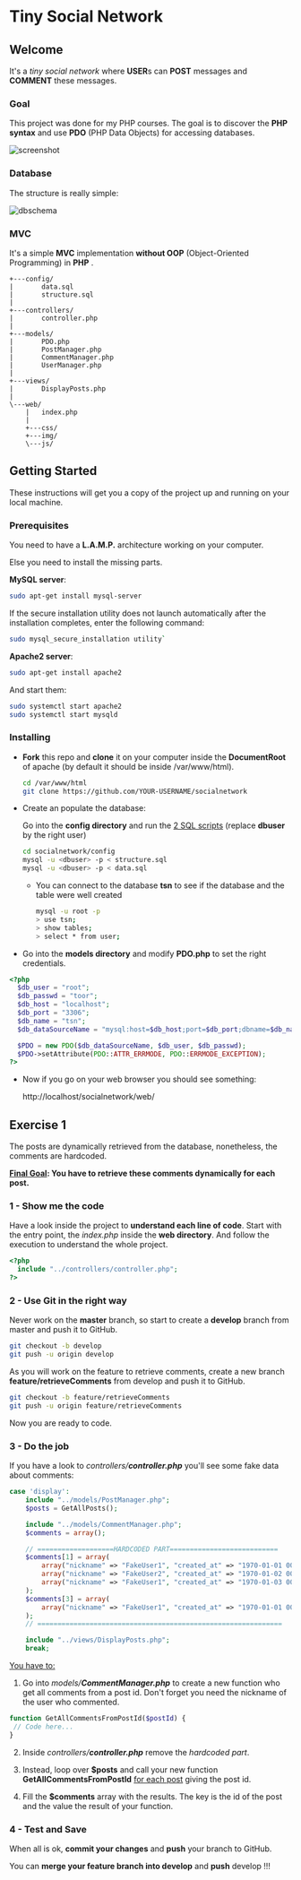 # Tiny Social Network

<!--test-->

## Welcome

It's a *tiny social network* where **USER**s can **POST** messages and **COMMENT** these messages.

### Goal

This project was done for my PHP courses.
The goal is to discover the **PHP syntax** and use **PDO** (PHP Data Objects)  for accessing databases.



![screenshot](screenshot.png)

### Database

The structure is really simple:

![dbschema](dbschema.png)

### MVC

It's a simple **MVC** implementation **without OOP** (Object-Oriented Programming) in **PHP** .

```
+---config/
|       data.sql
|       structure.sql
|       
+---controllers/
|       controller.php
|       
+---models/
|       PDO.php
|       PostManager.php
|       CommentManager.php
|       UserManager.php
|       
+---views/
|       DisplayPosts.php
|       
\---web/
    |   index.php
    |   
    +---css/
    +---img/       
    \---js/
```

## Getting Started

These instructions will get you a copy of the project up and running on your local machine.

### Prerequisites

You need to have a **L.A.M.P.** architecture working on your computer.

Else you need to install the missing parts.

**MySQL server**:

```sh
sudo apt-get install mysql-server
```

If the secure installation utility does not launch automatically after the installation completes, enter the following command:

```sh
sudo mysql_secure_installation utility`
```

**Apache2 server**:

```sh
sudo apt-get install apache2
```

And start them:

```sh
sudo systemctl start apache2
sudo systemctl start mysqld
```

### Installing

- **Fork** this repo and **clone** it on your computer inside the **DocumentRoot** of apache (by default it should be inside /var/www/html).

  ```sh
  cd /var/www/html
  git clone https://github.com/YOUR-USERNAME/socialnetwork
  ```

- Create an populate the database:

  Go into the **config directory** and run the <u>2 SQL scripts</u> (replace **dbuser** by the right user)

  ```sh
  cd socialnetwork/config
  mysql -u <dbuser> -p < structure.sql
  mysql -u <dbuser> -p < data.sql
  ```

  - You can connect to the database **tsn** to see if the database and the table were well created

    ```sh
    mysql -u root -p
    > use tsn;
    > show tables;
    > select * from user;
    ```

- Go into the **models directory** and modify **PDO.php** to set the right credentials.

```php
<?php
  $db_user = "root";
  $db_passwd = "toor";
  $db_host = "localhost";
  $db_port = "3306";
  $db_name = "tsn";
  $db_dataSourceName = "mysql:host=$db_host;port=$db_port;dbname=$db_name";

  $PDO = new PDO($db_dataSourceName, $db_user, $db_passwd);
  $PDO->setAttribute(PDO::ATTR_ERRMODE, PDO::ERRMODE_EXCEPTION);
?>

```

- Now if you go on your web browser you should see something:

  http://localhost/socialnetwork/web/

## Exercise 1

The posts are dynamically retrieved from the database, nonetheless, the comments are hardcoded.

**<u>Final Goal</u>: You have to retrieve these comments dynamically for each post.**

### 1 - Show me the code

Have a look inside the project to **understand each line of code**.
Start with the entry point, the *index.php* inside the **web directory**.
And follow the execution to understand the whole project.

```php
<?php
  include "../controllers/controller.php";
?>
```

### 2 - Use Git in the right way

Never work on the **master** branch, so start to create a **develop** branch from master and push it to GitHub.

```sh
git checkout -b develop
git push -u origin develop
```

As you will work on the feature to retrieve comments, create a new branch **feature/retrieveComments** from develop and push it to GitHub.

```sh
git checkout -b feature/retrieveComments
git push -u origin feature/retrieveComments
```

Now you are ready to code.

### 3 - Do the job

If you have a look to *controllers/**controller.php*** you'll see some fake data about comments:

```php
case 'display':
    include "../models/PostManager.php";
    $posts = GetAllPosts();

    include "../models/CommentManager.php";
    $comments = array();

    // ===================HARDCODED PART===========================
    $comments[1] = array(
        array("nickname" => "FakeUser1", "created_at" => "1970-01-01 00:00:00", "content" => "Fake comment 01."),
        array("nickname" => "FakeUser2", "created_at" => "1970-01-02 00:00:00", "content" => "Fake comment 02."),
        array("nickname" => "FakeUser1", "created_at" => "1970-01-03 00:00:00", "content" => "Fake comment 03.")
    );
    $comments[3] = array(
        array("nickname" => "FakeUser1", "created_at" => "1970-01-01 00:00:00", "content" => "Fake comment 04."),
    );
    // =============================================================

    include "../views/DisplayPosts.php";
    break;
```
<u>You have to:</u>

1.  Go into *models/**CommentManager.php*** to create a new function who get all comments from a post id. Don't forget you need the nickname of the user who commented.

   ```php
   function GetAllCommentsFromPostId($postId) {
	// Code here...
   }
   ```

2. Inside *controllers/**controller.php*** remove the *hardcoded part*.

3. Instead, loop over **$posts** and call your new function **GetAllCommentsFromPostId** <u>for each post</u> giving the post id.

4. Fill the **$comments** array with the results. The key is the id of the post and the value the result of your function.

### 4 - Test and Save

When all is ok, **commit your changes** and **push** your branch to GitHub.

You can **merge your feature branch into develop** and **push** develop !!!
